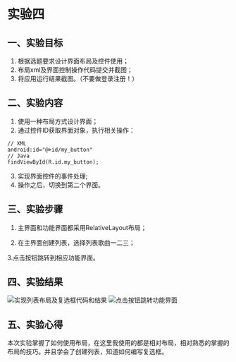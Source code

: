 # 实验四

## 一、实验目标

1. 根据选题要求设计界面布局及控件使用；
2. 布局xml及界面控制操作代码提交并截图；
3. 将应用运行结果截图。（不要做登录注册！）

## 二、实验内容
1. 使用一种布局方式设计界面；
2. 通过控件ID获取界面对象，执行相关操作：
```
// XML
android:id="@+id/my_button"
// Java
findViewById(R.id.my_button);
```
3. 实现界面控件的事件处理;
4. 操作之后，切换到第二个界面。

## 三、实验步骤

1. 主界面和功能界面都采用RelativeLayout布局；

2. 在主界面创建列表，选择列表歌曲一二三；

3.点击按钮跳转到相应功能界面。

## 四、实验结果
![实现列表布局及复选框代码和结果](https://github.com/yesijie0216/android-labs-2020/blob/master/students/net1814080903136/main4.JPG)
![点击按钮跳转功能界面](https://github.com/yesijie0216/android-labs-2020/blob/master/students/net1814080903136/gongneng4.JPG)


## 五、实验心得
本次实验掌握了如何使用布局，在这里我使用的都是相对布局，相对熟悉的掌握的布局的技巧。并且学会了创建列表，知道如何编写复选框。
